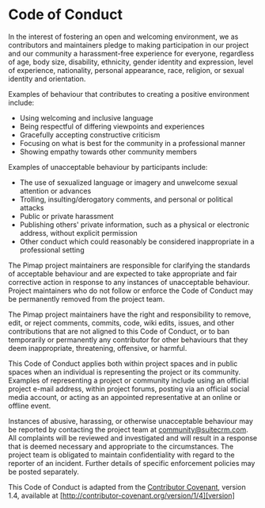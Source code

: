 # Code of Conduct #

In the interest of fostering an open and welcoming environment, we as contributors and maintainers pledge to making participation in our project and our community a harassment-free experience for everyone, regardless of age, body size, disability, ethnicity, gender identity and expression, level of experience, nationality, personal appearance, race, religion, or sexual identity and orientation.

Examples of behaviour that contributes to creating a positive environment
include:

* Using welcoming and inclusive language
* Being respectful of differing viewpoints and experiences
* Gracefully accepting constructive criticism
* Focusing on what is best for the community in a professional manner
* Showing empathy towards other community members

Examples of unacceptable behaviour by participants include:

* The use of sexualized language or imagery and unwelcome sexual attention or advances
* Trolling, insulting/derogatory comments, and personal or political attacks
* Public or private harassment
* Publishing others' private information, such as a physical or electronic address, without explicit permission
* Other conduct which could reasonably be considered inappropriate in a professional setting

The Pimap project maintainers are responsible for clarifying the standards of acceptable behaviour and are expected to take appropriate and fair corrective action in response to any instances of unacceptable behaviour. Project maintainers who do not follow or enforce the Code of Conduct may be permanently removed from the project team.

The Pimap project maintainers have the right and responsibility to remove, edit, or reject comments, commits, code, wiki edits, issues, and other contributions that are not aligned to this Code of Conduct, or to ban temporarily or permanently any contributor for other behaviours that they deem inappropriate, threatening, offensive, or harmful.

This Code of Conduct applies both within project spaces and in public spaces when an individual is representing the project or its community. Examples of representing a project or community include using an official project e-mail address, within project forums, posting via an official social media account, or acting as an appointed representative at an online or offline event.

Instances of abusive, harassing, or otherwise unacceptable behaviour may be reported by contacting the project team at [community@suitecrm.com][community_email]. All complaints will be reviewed and investigated and will result in a response that is deemed necessary and appropriate to the circumstances. The project team is obligated to maintain confidentiality with regard to the reporter of an incident. Further details of specific enforcement policies may be posted separately.

This Code of Conduct is adapted from the [Contributor Covenant][homepage], version 1.4,
available at [http://contributor-covenant.org/version/1/4][version]

[community_email]: mailto:community@suitecrm.com
[homepage]: http://contributor-covenant.org
[version]: http://contributor-covenant.org/version/1/4/
